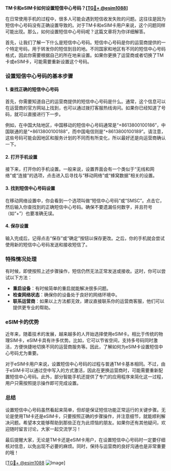 **TM卡和eSIM卡如何设置短信中心号码？[[TG💪+ @esim1088](https://t.me/s/esim1088)]**

在日常使用手机的过程中，很多人可能会遇到短信收发失败的问题。这往往是因为短信中心号码没有正确设置导致的。对于TM卡和eSIM卡用户来说，这个问题同样可能出现。那么，如何设置短信中心号码呢？这篇文章将为你详细解答。

首先，让我们了解一下什么是短信中心号码。短信中心号码是你的运营商提供的一个特定号码，用于转发你的短信到目的地。不同国家和地区有不同的短信中心号码格式，因此你需要根据自己的所在地来设置。如果你更换了运营商或者切换了TM卡或eSIM卡，可能需要重新设置这个号码。

### 设置短信中心号码的基本步骤

#### 1. 查找正确的短信中心号码

首先，你需要知道自己的运营商提供的短信中心号码是什么。通常，这个信息可以在运营商的官方网站上找到，也可以通过拨打客服热线询问。如果你已经知道了号码，就可以直接进行下一步。

例如，在中国大陆地区，中国移动的短信中心号码通常是“+8613800100186”，中国联通的是“+8613800100188”，而中国电信则是“+8613800100189”。请注意，这些号码可能会因地区和服务计划的不同而有所变化，所以最好还是向运营商确认一下。

#### 2. 打开手机设置

接下来，打开你的手机设置。一般来说，设置界面会有一个类似于“无线和网络”或“连接”的选项，点击进入后寻找与“移动网络”或“蜂窝数据”相关的设置。

#### 3. 找到短信中心号码设置

在移动网络设置中，你会看到一个选项叫做“短信中心号码”或“SMSC”。点击它，然后输入你查找到的正确短信中心号码。确保不要遗漏任何数字，并且符号（如“+”）也要准确无误。

#### 4. 保存设置

输入完成后，记得点击“保存”或“确定”按钮以保存更改。之后，你的手机就会尝试使用新的短信中心号码发送和接收短信了。

### 特殊情况处理

有时候，即使按照上述步骤操作，短信仍然无法正常发送或接收。这时，你可以尝试以下方法：

- **重启设备**：有时候简单的重启就能解决很多问题。
- **检查网络状态**：确保你的设备处于良好的网络环境中。
- **联系运营商**：如果以上方法都无效，建议直接联系你的运营商客服，他们可以提供更专业的帮助。

### eSIM卡的优势

近年来，随着技术的发展，越来越多的人开始选择使用eSIM卡。相比于传统的物理SIM卡，eSIM卡具有许多优势。比如，它可以节省空间，支持多号码同时激活，方便快捷地切换不同的运营商服务等。因此，了解如何为eSIM卡设置短信中心号码尤为重要。

对于eSIM卡用户来说，设置短信中心号码的过程与普通TM卡基本相同。不过，由于eSIM卡可以通过空中写入的方式激活，因此在更换运营商时，可能需要重新配置短信中心号码。此外，部分智能手机还提供了专门的应用程序来简化这一过程，用户只需按照提示操作即可完成设置。

### 总结

设置短信中心号码虽然看起来简单，但却是保证短信功能正常运行的关键步骤。无论是使用TM卡还是eSIM卡，只要按照正确的步骤操作，并注意细节，就能顺利解决问题。希望本文能够帮助到那些正在为此烦恼的朋友。如果你还有其他疑问，欢迎随时留言讨论，大家一起交流学习！

最后提醒大家，无论是TM卡还是eSIM卡用户，在设置短信中心号码时一定要仔细核对信息，以免出现不必要的麻烦。同时，保持与运营商的良好沟通也是非常重要的哦！

[[TG💪+ @esim1088](https://t.me/s/esim1088) ![Image](https://i.postimg.cc/4NQfJmqS/Snipaste-2025-05-13-00-14-12.png)]